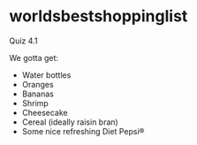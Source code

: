 # worldsbestshoppinglist
Quiz 4.1

We gotta get:
- Water bottles
- Oranges
- Bananas
- Shrimp
- Cheesecake
- Cereal (ideally raisin bran)
- Some nice refreshing Diet Pepsi®
